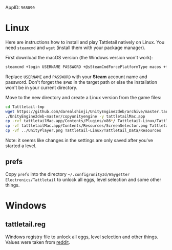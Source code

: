 AppID: `568090`

Linux
=====

Here are instructions how to install and play Tattletail natively on Linux.
You need `steamcmd` and `wget` (install them with your package manager).

First download the macOS version (the Windows version won't work):
``` sh
steamcmd +login USERNAME PASSWORD +@sSteamCmdForcePlatformType macos +force_install_dir "$PWD/Tattletail-tmp" +app_update 568090 validate +quit
```
Replace `USERNAME` and `PASSWORD` with your __Steam__ account name and password.
Don't forget the `$PWD` in the target path or else the installation won't be in your current directory.

Move to the new directory and create a Linux version from the game files:
``` sh
cd Tattletail-tmp
wget https://github.com/darealshinji/UnityEngine2deb/archive/master.tar.gz -O- | tar xfz -
./UnityEngine2deb-master/copyunityengine -y tattletailMac.app
cp -rvf tattletailMac.app/Contents/Plugins/x86*/ Tattletail-Linux/Tattletail_Data/Plugins
cp -vf tattletailMac.app/Contents/Resources/ScreenSelector.png Tattletail-Linux/Tattletail_Data
cp -vf ../UnityPlayer.png Tattletail-Linux/Tattletail_Data/Resources
```

Note: it seems like changes in the settings are only saved after you've started a level.

prefs
-----
Copy `prefs` into the directory `~/.config/unity3d/Waygetter Electronics/Tattletail` to
unlock all eggs, level selection and some other things.


Windows
=======

tattletail.reg
--------------
Windows registry file to unlock all eggs, level selection and other things.
Values were taken from [reddit](https://www.reddit.com/r/Tattletail/comments/5sbk9o/recently_made_a_discovery_on_the_save_game/).

